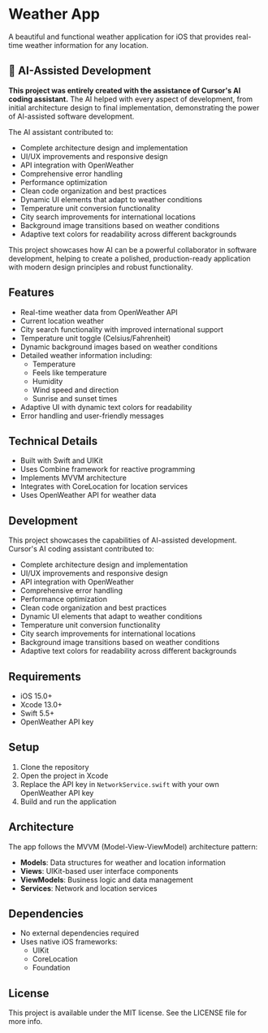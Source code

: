 # Weather App

A beautiful and functional weather application for iOS that provides real-time weather information for any location.

## 🤖 AI-Assisted Development

**This project was entirely created with the assistance of Cursor's AI coding assistant.** The AI helped with every aspect of development, from initial architecture design to final implementation, demonstrating the power of AI-assisted software development.

The AI assistant contributed to:
- Complete architecture design and implementation
- UI/UX improvements and responsive design
- API integration with OpenWeather
- Comprehensive error handling
- Performance optimization
- Clean code organization and best practices
- Dynamic UI elements that adapt to weather conditions
- Temperature unit conversion functionality
- City search improvements for international locations
- Background image transitions based on weather conditions
- Adaptive text colors for readability across different backgrounds

This project showcases how AI can be a powerful collaborator in software development, helping to create a polished, production-ready application with modern design principles and robust functionality.

## Features

- Real-time weather data from OpenWeather API
- Current location weather
- City search functionality with improved international support
- Temperature unit toggle (Celsius/Fahrenheit)
- Dynamic background images based on weather conditions
- Detailed weather information including:
  - Temperature
  - Feels like temperature
  - Humidity
  - Wind speed and direction
  - Sunrise and sunset times
- Adaptive UI with dynamic text colors for readability
- Error handling and user-friendly messages

## Technical Details

- Built with Swift and UIKit
- Uses Combine framework for reactive programming
- Implements MVVM architecture
- Integrates with CoreLocation for location services
- Uses OpenWeather API for weather data

## Development

This project showcases the capabilities of AI-assisted development. Cursor's AI coding assistant contributed to:

- Complete architecture design and implementation
- UI/UX improvements and responsive design
- API integration with OpenWeather
- Comprehensive error handling
- Performance optimization
- Clean code organization and best practices
- Dynamic UI elements that adapt to weather conditions
- Temperature unit conversion functionality
- City search improvements for international locations
- Background image transitions based on weather conditions
- Adaptive text colors for readability across different backgrounds

## Requirements

- iOS 15.0+
- Xcode 13.0+
- Swift 5.5+
- OpenWeather API key

## Setup

1. Clone the repository
2. Open the project in Xcode
3. Replace the API key in `NetworkService.swift` with your own OpenWeather API key
4. Build and run the application

## Architecture

The app follows the MVVM (Model-View-ViewModel) architecture pattern:

- **Models**: Data structures for weather and location information
- **Views**: UIKit-based user interface components
- **ViewModels**: Business logic and data management
- **Services**: Network and location services

## Dependencies

- No external dependencies required
- Uses native iOS frameworks:
  - UIKit
  - CoreLocation
  - Foundation

## License

This project is available under the MIT license. See the LICENSE file for more info. 